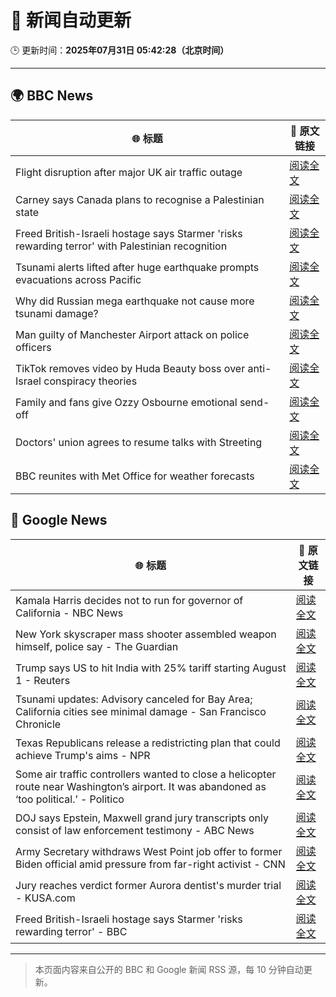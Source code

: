 # 🧠 新闻自动更新

🕒 更新时间：**2025年07月31日 05:42:28（北京时间）**

---

## 🌍 BBC News

| 🌐 标题 | 🔗 原文链接 |
|--------|-------------|
| Flight disruption after major UK air traffic outage | [阅读全文](https://www.bbc.com/news/articles/c4glxypwwx0o?at_medium=RSS&at_campaign=rss) |
| Carney says Canada plans to recognise a Palestinian state | [阅读全文](https://www.bbc.com/news/articles/ceqyx35d9x2o?at_medium=RSS&at_campaign=rss) |
| Freed British-Israeli hostage says Starmer 'risks rewarding terror' with Palestinian recognition | [阅读全文](https://www.bbc.com/news/articles/c336e2ren2no?at_medium=RSS&at_campaign=rss) |
| Tsunami alerts lifted after huge earthquake prompts evacuations across Pacific | [阅读全文](https://www.bbc.com/news/articles/c987dwrdl0zo?at_medium=RSS&at_campaign=rss) |
| Why did Russian mega earthquake not cause more tsunami damage? | [阅读全文](https://www.bbc.com/news/articles/c0l6pj7kjg7o?at_medium=RSS&at_campaign=rss) |
| Man guilty of Manchester Airport attack on police officers | [阅读全文](https://www.bbc.com/news/articles/c5y9y37eyddo?at_medium=RSS&at_campaign=rss) |
| TikTok removes video by Huda Beauty boss over anti-Israel conspiracy theories | [阅读全文](https://www.bbc.com/news/articles/c93d7qlp974o?at_medium=RSS&at_campaign=rss) |
| Family and fans give Ozzy Osbourne emotional send-off | [阅读全文](https://www.bbc.com/news/articles/cn5ew3x3963o?at_medium=RSS&at_campaign=rss) |
| Doctors' union agrees to resume talks with Streeting | [阅读全文](https://www.bbc.com/news/articles/cdrkdp3xy17o?at_medium=RSS&at_campaign=rss) |
| BBC reunites with Met Office for weather forecasts | [阅读全文](https://www.bbc.com/news/articles/crm4z8mple3o?at_medium=RSS&at_campaign=rss) |

## 📰 Google News

| 🌐 标题 | 🔗 原文链接 |
|--------|-------------|
| Kamala Harris decides not to run for governor of California - NBC News | [阅读全文](https://news.google.com/rss/articles/CBMiqwFBVV95cUxPU3E2cEdmYXd3eDZ4a1JTSHRHSXBHTjhkS3pJRmZHelphUGlzWnJPYUQ3SV84Nk1mcXR1Vm8xTmR2dkFBOG9kb3ZTMlpCN0lWV1pDa3dDV0FXbVRYczVCRDZzZEl4MFVwaHp2MU05UlJaRjRjM0hMZFdVNmZqR25LbVQwUmpHaGtJZzc4bHRDSURkeWc2YlpQWTEtdXpFSTFjenNwWmRIZ1F1YnfSAVZBVV95cUxNWS1FYXhvcVItN1FxSzlZVVhjeW5Fem50UjBZcEJ2NXFIZC16MFRsbm95cS1RZG5GSzNNVFhwTWRJeXJleWhMVG1KeDJtVUNCckNKWEdMZw?oc=5) |
| New York skyscraper mass shooter assembled weapon himself, police say - The Guardian | [阅读全文](https://news.google.com/rss/articles/CBMigwFBVV95cUxQb2gwS2xFZ21USXRIQnloN1NROVlGQTFvdGt3QmZRQ2ctREEwWlRWcVUwU19iM0ZhLUtyWlNLcElsV25HNVNlSUhmc3Q1MF9IU2xKX1RnUnVHblZiVndPYlp2Ty04Q2ZzTFlybm9yT1RfU01Ta0k5eUxTN1RuRHhMdV9GOA?oc=5) |
| Trump says US to hit India with 25% tariff starting August 1 - Reuters | [阅读全文](https://news.google.com/rss/articles/CBMipwFBVV95cUxNVlBNTXFJWGR6WkZKNUdvQjBOcGZHNkVtcnk4UU9LUTh4eWlseEdZQ183R0xVZ05URzJjQk9xWFYxYlc1M3B2QndxX29ZY3dqdElKUGxaOG1WODdnSEpEWDRPdXpYYUxFUnJxWU82cTR6MkN1dEtpVzFmZ3ZxYTFSNXFjbkg5UVBTSDdWdjFUbDh0MklOVTlnVHVIeFlBel9JZG5BRENnSQ?oc=5) |
| Tsunami updates: Advisory canceled for Bay Area; California cities see minimal damage - San Francisco Chronicle | [阅读全文](https://news.google.com/rss/articles/CBMingFBVV95cUxQY0RLaXM5eEFYVzB5eldpTzNfM2hCN3cyc3dLUVFzVTJVYk5iQXJsaGxHRXpMNGVCREQ1bzAwRnN3ZG8zek04Rl9hdWhnOVgtVWVUbDFIUC1KTVVtV2c4NzdVSkFLaGsxczdrZDJYNVNyODg0QjJlQ3VZQUFvUDFBQmk4R1dFNGJWTzBfZDYtVkRhQ3VjNUpxWThGZ2VmUQ?oc=5) |
| Texas Republicans release a redistricting plan that could achieve Trump's aims - NPR | [阅读全文](https://news.google.com/rss/articles/CBMilgFBVV95cUxNbW5RcVAySmtLbGRTVElTdFFoWHVtdjk2N3lNb3pKMXZVd3h0VDJFRHQyR1BfM0x6MXJpWFZKOWFoQ3hlaHVENTFiNzFvcjUyRWRyeXpHZDNmNVh4VldpQm9hUmE3TUd2UWJyYUE0ZlYyYk5lVl9jQXdubXo1dnJvUnhqU2tfcFZmRFduelgzQUY3bXl2dVE?oc=5) |
| Some air traffic controllers wanted to close a helicopter route near Washington’s airport. It was abandoned as ‘too political.’ - Politico | [阅读全文](https://news.google.com/rss/articles/CBMimAFBVV95cUxPRlBnWnBmWG9CZXEzSGJDRUhJb2FlNzRsM1FJS01Yd2tGX2tLMEpCYi00RkV0Z2tuLWhCNWdaVzV5Wk04dmh4UTIzT1FSaW9Tdm9pTUdWR2ZNdXVaRUFPbExqbEZHeVc1OWRQYzFESkk0T2huckV5LTNfYjJpeTJBbFZpbFlEdjhlbHZySTh5NFpGODBfYk9rSw?oc=5) |
| DOJ says Epstein, Maxwell grand jury transcripts only consist of law enforcement testimony - ABC News | [阅读全文](https://news.google.com/rss/articles/CBMioAFBVV95cUxQd1pzcUdSOVkxVlBYNmtmMGRqMDVCQ1BQU0ozXzJWUld3Y0NfWnJkUThuWDBaalFGS0lyaDI0ZDl2MnNVQjJxNG5rMHB4YnVjNmtBQ1UyTkViRkcxMm9jT0FMQl8yOVl2bTROWWM2VklORnBiR04zZUV2WkxSakVyWmdzYTdVOUlwUG53aWhWTzV0ck9CcFIzU2dwSndpcHRW0gGmAUFVX3lxTE1OSWxDOWNVQzFVWmRwam1EWm5sMGtzcVd4S3VvdGtEdEQ5MTZTdkJHaVE2dTZELUVfLTNWc0VDdGZYeGgyNXU5eDJuRnBIQTczN2FtT1ZpbjQ1MU1fTnJ3dmNIb2hxZy1LaGR1bDB4ZXpFbWQzR0N3cy1qWFR3MkpXRHZkWTdnbld0V3NNQjlWVGQ0R2YycHd6Nk5RZ0xQMXhka01VbXc?oc=5) |
| Army Secretary withdraws West Point job offer to former Biden official amid pressure from far-right activist - CNN | [阅读全文](https://news.google.com/rss/articles/CBMijgFBVV95cUxPc0R2bk5lSlhoY2lXR3BtVHNmekhFazVoNlVhZ0ZjQTRoWHV4bENBc282a1F6dlFwUncyeVN0MktHclcyOWg1aUFrQXh6MUl1LVdxSkY5VHgycVRPc3FzeTB6WUNtYnN3WmpDZ0F4cTRXeVktYzhNME5mVkNCeGlEZ1RpX3FQUWRlcnpxbHVB0gGTAUFVX3lxTE1RZlRfbDJ3bzJYendhWklPQXJFUTVZQ0RBa2VCMDRpQjNQem5lNWNuT3UyMkxYb0pReWVXXzZNbGdzTWNrV2tEWndNOWxWSks4Y0VFV29DVVYwZkxUNEs3MTJaY1Z3ajNPR3E4RWlzX0pCenpBbFZCUzRuc0VNNE9Qa3Y0T3dEdEJFa3FTeUlnVjlPUQ?oc=5) |
| Jury reaches verdict former Aurora dentist's murder trial - KUSA.com | [阅读全文](https://news.google.com/rss/articles/CBMixAFBVV95cUxOdGxEcFpTX3VlVFFPVXRtMkJJYlhLRFdZWFoxQ21fYURKUWJCeDBhdHhzbUJQUVpndDJTYUtGMmVzQjlQUkJOZE9xNUZnZ0VfRlF1cmpPT01HUEE5UGF3VEtzSDdESUgtSnlzc1JwMEt1ek9DZlo2TUxGNHE5ZkRCQkdmdWJ1NUY0Nkk4b3AteFFZSi1SUnp0eEU3TER6b016cWNXbXhLMkZpU2wxeU1nMy1sQms2eGMyaGZNOF80Y1JsdjRs?oc=5) |
| Freed British-Israeli hostage says Starmer 'risks rewarding terror' - BBC | [阅读全文](https://news.google.com/rss/articles/CBMiWkFVX3lxTE42RUtXMkFXc3o0NG9qU3o4dWhJZnhjR2JMQ1FnaExab0UtOEhfa2pLRnV0aXpyR3N1SDhycjA1RjlaNXJDM2hJVUpXaTk2NDAxTFl6V0xkUVVQd9IBX0FVX3lxTE4yU2FpTnhDX0JkWllRUVZNMXhhbVViTDhZdmFFclptWUVTZVA3ZGlCcDJRRmpKTGdfR19RcldoVXo2TmFiVEJZZEZDMDUyYzE4YUFmRjNTd082M0RXQU1v?oc=5) |

---
> 本页面内容来自公开的 BBC 和 Google 新闻 RSS 源，每 10 分钟自动更新。